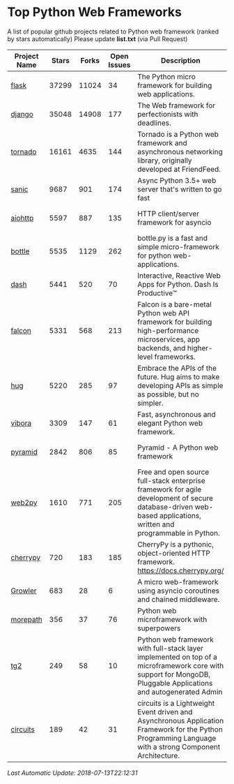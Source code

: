 # Top Python Web Frameworks
A list of popular github projects related to Python web framework (ranked by stars automatically)
Please update **list.txt** (via Pull Request)

| Project Name | Stars | Forks | Open Issues | Description | Last Commit |
| ------------ | ----- | ----- | ----------- | ----------- | ----------- |
| [flask](https://github.com/pallets/flask) | 37299 | 11024 | 34 | The Python micro framework for building web applications. | 2018-06-29 20:49:01 |
| [django](https://github.com/django/django) | 35048 | 14908 | 177 | The Web framework for perfectionists with deadlines. | 2018-07-11 21:20:29 |
| [tornado](https://github.com/tornadoweb/tornado) | 16161 | 4635 | 144 | Tornado is a Python web framework and asynchronous networking library, originally developed at FriendFeed. | 2018-07-11 13:25:17 |
| [sanic](https://github.com/channelcat/sanic) | 9687 | 901 | 174 | Async Python 3.5+ web server that's written to go fast | 2018-07-13 04:31:33 |
| [aiohttp](https://github.com/aio-libs/aiohttp) | 5597 | 887 | 135 | HTTP client/server framework for asyncio  | 2018-07-10 18:22:07 |
| [bottle](https://github.com/bottlepy/bottle) | 5535 | 1129 | 262 | bottle.py is a fast and simple micro-framework for python web-applications. | 2018-03-13 13:36:17 |
| [dash](https://github.com/plotly/dash) | 5441 | 520 | 70 | Interactive, Reactive Web Apps for Python. Dash Is Productive™ | 2018-06-12 00:15:53 |
| [falcon](https://github.com/falconry/falcon) | 5331 | 568 | 213 | Falcon is a bare-metal Python web API framework for building high-performance microservices, app backends, and higher-level frameworks. | 2018-07-09 18:03:21 |
| [hug](https://github.com/timothycrosley/hug) | 5220 | 285 | 97 | Embrace the APIs of the future. Hug aims to make developing APIs as simple as possible, but no simpler. | 2018-05-29 03:18:22 |
| [vibora](https://github.com/vibora-io/vibora) | 3309 | 147 | 61 | Fast, asynchronous and elegant Python web framework. | 2018-07-10 11:44:38 |
| [pyramid](https://github.com/Pylons/pyramid) | 2842 | 806 | 85 | Pyramid - A Python web framework | 2018-06-29 02:11:38 |
| [web2py](https://github.com/web2py/web2py) | 1610 | 771 | 205 | Free and open source full-stack enterprise framework for agile development of secure database-driven web-based applications, written and programmable in Python. | 2018-06-15 03:08:12 |
| [cherrypy](https://github.com/cherrypy/cherrypy) | 720 | 183 | 185 | CherryPy is a pythonic, object-oriented HTTP framework.      https://docs.cherrypy.org/ | 2018-07-10 15:41:24 |
| [Growler](https://github.com/pyGrowler/Growler) | 683 | 28 | 6 | A micro web-framework using asyncio coroutines and chained middleware. | 2017-03-12 02:39:16 |
| [morepath](https://github.com/morepath/morepath) | 356 | 37 | 76 | Python web microframework with superpowers | 2017-12-29 08:11:05 |
| [tg2](https://github.com/TurboGears/tg2) | 249 | 58 | 10 | Python web framework with full-stack layer implemented on top of a microframework core with support for MongoDB, Pluggable Applications and autogenerated Admin | 2018-05-28 21:30:12 |
| [circuits](https://github.com/circuits/circuits) | 189 | 42 | 31 | circuits is a Lightweight Event driven and Asynchronous Application Framework for the Python Programming Language with a strong Component Architecture. | 2018-06-20 15:57:21 |

*Last Automatic Update: 2018-07-13T22:12:31*